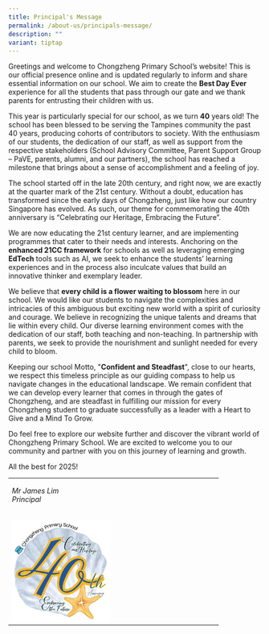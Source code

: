 ```yaml
---
title: Principal's Message
permalink: /about-us/principals-message/
description: ""
variant: tiptap
---
```

<p>Greetings and welcome to Chongzheng Primary School’s website! This is
our official presence online and is updated regularly to inform and share
essential information on our school. We aim to create the <strong>Best Day Ever</strong> experience
for all the students that pass through our gate and we thank parents for
entrusting their children with us.</p>
<p>This year is particularly special for our school, as we turn <strong>40</strong> years
old! The school has been blessed to be serving the Tampines community the
past 40 years, producing cohorts of contributors to society. With the enthusiasm
of our students, the dedication of our staff, as well as support from the
respective stakeholders (School Advisory Committee, Parent Support Group
– PaVE, parents, alumni, and our partners), the school has reached a milestone
that brings about a sense of accomplishment and a feeling of joy.</p>
<p>The school started off in the late 20th century, and right now, we are
exactly at the quarter mark of the 21st century. Without a doubt, education
has transformed since the early days of Chongzheng, just like how our country
Singapore has evolved. As such, our theme for commemorating the 40th anniversary
is “Celebrating our Heritage, Embracing the Future”.</p>
<p>We are now educating the 21st century learner, and are implementing programmes
that cater to their needs and interests. Anchoring on the <strong>enhanced 21CC framework</strong> for
schools as well as leveraging emerging <strong>EdTech</strong> tools such
as AI, we seek to enhance the students’ learning experiences and in the
process also inculcate values that build an innovative thinker and exemplary
leader.</p>
<p>We believe that <strong>every child is a flower waiting to blossom</strong> here
in our school. We would like our students to navigate the complexities
and intricacies of this ambiguous but exciting new world with a spirit
of curiosity and courage. We believe in recognizing the unique talents
and dreams that lie within every child. Our diverse learning environment
comes with the dedication of our staff, both teaching and non-teaching.
In partnership with parents, we seek to provide the nourishment and sunlight
needed for every child to bloom.</p>
<p>Keeping our school Motto, "<strong>Confident and Steadfast</strong>",
close to our hearts, we respect this timeless principle as our guiding
compass to help us navigate changes in the educational landscape. We remain
confident that we can develop every learner that comes in through the gates
of Chongzheng, and are steadfast in fulfilling our mission for every Chongzheng
student to graduate successfully as a leader with a Heart to Give and a
Mind To Grow.</p>
<p>Do feel free to explore our website further and discover the vibrant world
of Chongzheng Primary School. We are excited to welcome you to our community
and partner with you on this journey of learning and growth.</p>
<p>All the best for 2025!</p>
<table style="minWidth: 50px">
<colgroup>
<col>
<col>
</colgroup>
<tbody>
<tr>
<td rowspan="1" colspan="1">
<p><em>Mr James Lim<br>Principal</em>
</p>
</td>
<td rowspan="1" colspan="1">
<p></p>
</td>
</tr>
<tr>
<td rowspan="1" colspan="1">
<p></p>
<div class="isomer-image-wrapper">
<img style="width: 50%;" height="auto" width="100%" alt="" src="/images/CZ40_Logo.jpg">
</div>
</td>
<td rowspan="1" colspan="1">
<p></p>
</td>
</tr>
</tbody>
</table>
<p></p>